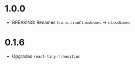 # 1.0.0

- BREAKING: Renames `transitionClassNames` -> `classNames`

# 0.1.6

- Upgrades `react-tiny-transition`
